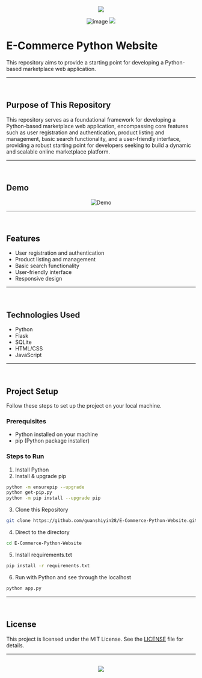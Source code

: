 <div align=center>

<img src="https://capsule-render.vercel.app/api?type=waving&height=100&color=20:06D001,100:F0F0F0&section=footer&reversal=false&textBg=false&fontAlignY=50&descAlign=48&descAlignY=59"/>

![image](https://github.com/user-attachments/assets/253287e6-25a9-4aef-95ae-53f94d441c48)
<img src="https://capsule-render.vercel.app/api?type=waving&height=100&color=20:06D001,100:F0F0F0&section=header&reversal=false&textBg=false&fontAlignY=50&descAlign=48&descAlignY=59"/>

</div>

# E-Commerce Python Website

This repository aims to provide a starting point for developing a Python-based marketplace web application.

<hr><br>

## Purpose of This Repository

This repository serves as a foundational framework for developing a Python-based marketplace web application, encompassing core features such as user registration and authentication, product listing and management, basic search functionality, and a user-friendly interface, providing a robust starting point for developers seeking to build a dynamic and scalable online marketplace platform.

<hr><br>

## Demo

<div align=center>
  
![Demo](https://github.com/user-attachments/assets/a5b7f6ff-c3ec-403c-aa05-4affde0130a0)

</div>
<hr><br>

## Features

- User registration and authentication
- Product listing and management
- Basic search functionality
- User-friendly interface
- Responsive design

<hr><br>

## Technologies Used

- Python
- Flask
- SQLite
- HTML/CSS
- JavaScript

<hr><br>

## Project Setup

Follow these steps to set up the project on your local machine.

### Prerequisites

- Python installed on your machine
- pip (Python package installer)

### Steps to Run

1. Install Python
2. Install & upgrade pip

```bash
python -m ensurepip --upgrade
python get-pip.py
python -m pip install --upgrade pip
```

3. Clone this Repository

```bash
git clone https://github.com/guanshiyin28/E-Commerce-Python-Website.git
```

4. Direct to the directory

```bash
cd E-Commerce-Python-Website
```

5. Install requirements.txt

```bash
pip install -r requirements.txt
```

6. Run with Python and see through the localhost

```bash
python app.py
```

<hr><br>

## License

This project is licensed under the MIT License. See the [LICENSE](LICENSE) file for details.

<hr><br>

<div align="center">
  <a href="https://www.instagram.com/guanshiyin_/">
     <img src="https://capsule-render.vercel.app/api?type=waving&height=200&color=20:06D001,100:F0F0F0&section=footer&reversal=false&textBg=false&fontAlignY=50&descAlign=48&descAlignY=59"/>
  </a>
</div>
